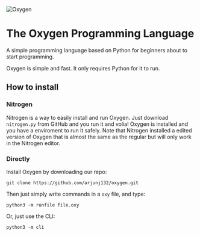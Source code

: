 ![Oxygen](https://i.ibb.co/3Mm6YQX/canvas.png)
# The Oxygen Programming Language
A simple programming language based on Python for beginners about to start programming.

Oxygen is simple and fast. It only requires Python for it to run.

## How to install

### Nitrogen

Nitrogen is a way to easily install and run Oxygen. Just download `nitrogen.py` from  GitHub and you run it and volia! Oxygen is installed and you have a enviroment to run it safely. Note that Nitrogen installed a edited version of Oxygen that is almost the same as the regular but will only work in the Nitrogen editor.

### Directly
Install Oxygen by downloading our repo:

```
git clone https://github.com/arjunj132/oxygen.git
```

Then just simply write commands in a `oxy` file, and type:

```
python3 -m runfile file.oxy
```

Or, just use the CLI:

```
python3 -m cli
```